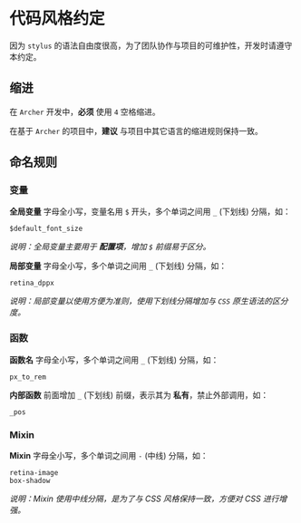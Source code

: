 # 代码风格约定

因为 `stylus` 的语法自由度很高，为了团队协作与项目的可维护性，开发时请遵守本约定。

## 缩进

在 `Archer` 开发中，**必须** 使用 `4` 空格缩进。

在基于 `Archer` 的项目中，**建议** 与项目中其它语言的缩进规则保持一致。

## 命名规则

### 变量

**全局变量** 字母全小写，变量名用 `$` 开头，多个单词之间用 `_` (下划线) 分隔，如：

    $default_font_size

_说明：全局变量主要用于 **配置项**，增加 `$` 前缀易于区分。_

**局部变量** 字母全小写，多个单词之间用 `_` (下划线) 分隔，如：

    retina_dppx

_说明：局部变量以使用方便为准则，使用下划线分隔增加与 `CSS` 原生语法的区分度。_

### 函数

**函数名** 字母全小写，多个单词之间用 `_` (下划线) 分隔，如：

    px_to_rem

**内部函数** 前面增加 `_` (下划线) 前缀，表示其为 **私有**，禁止外部调用，如：

    _pos

### Mixin

**Mixin** 字母全小写，多个单词之间用 `-` (中线) 分隔，如：

    retina-image
    box-shadow

_说明：Mixin 使用中线分隔，是为了与 CSS 风格保持一致，方便对 CSS 进行增强。_
